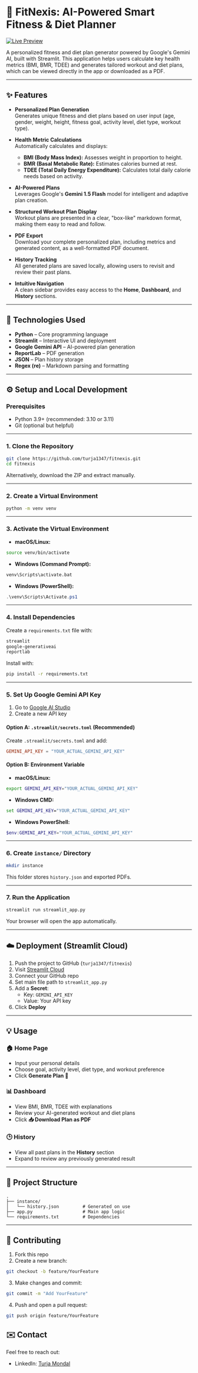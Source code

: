 # 💪 FitNexis: AI-Powered Smart Fitness & Diet Planner

[![Live Preview](https://img.shields.io/badge/Live%20Preview-Streamlit-blue?logo=streamlit)](https://fitnexis-tm.streamlit.app/)

A personalized fitness and diet plan generator powered by Google's Gemini AI, built with Streamlit. This application helps users calculate key health metrics (BMI, BMR, TDEE) and generates tailored workout and diet plans, which can be viewed directly in the app or downloaded as a PDF.

---

## ✨ Features

- **Personalized Plan Generation**  
  Generates unique fitness and diet plans based on user input (age, gender, weight, height, fitness goal, activity level, diet type, workout type).

- **Health Metric Calculations**  
  Automatically calculates and displays:
  - **BMI (Body Mass Index):** Assesses weight in proportion to height.  
  - **BMR (Basal Metabolic Rate):** Estimates calories burned at rest.  
  - **TDEE (Total Daily Energy Expenditure):** Calculates total daily calorie needs based on activity.

- **AI-Powered Plans**  
  Leverages Google's **Gemini 1.5 Flash** model for intelligent and adaptive plan creation.

- **Structured Workout Plan Display**  
  Workout plans are presented in a clear, "box-like" markdown format, making them easy to read and follow.

- **PDF Export**  
  Download your complete personalized plan, including metrics and generated content, as a well-formatted PDF document.

- **History Tracking**  
  All generated plans are saved locally, allowing users to revisit and review their past plans.

- **Intuitive Navigation**  
  A clean sidebar provides easy access to the **Home**, **Dashboard**, and **History** sections.

---

## 🚀 Technologies Used

- **Python** – Core programming language  
- **Streamlit** – Interactive UI and deployment  
- **Google Gemini API** – AI-powered plan generation  
- **ReportLab** – PDF generation  
- **JSON** – Plan history storage  
- **Regex (re)** – Markdown parsing and formatting

---

## ⚙️ Setup and Local Development

### Prerequisites

- Python 3.9+ (recommended: 3.10 or 3.11)  
- Git (optional but helpful)

---

### 1. Clone the Repository

```bash
git clone https://github.com/turja1347/fitnexis.git
cd fitnexis
```

Alternatively, download the ZIP and extract manually.

---

### 2. Create a Virtual Environment

```bash
python -m venv venv
```

---

### 3. Activate the Virtual Environment

- **macOS/Linux:**

```bash
source venv/bin/activate
```

- **Windows (Command Prompt):**

```cmd
venv\Scripts\activate.bat
```

- **Windows (PowerShell):**

```powershell
.\venv\Scripts\Activate.ps1
```

---

### 4. Install Dependencies

Create a `requirements.txt` file with:

```txt
streamlit
google-generativeai
reportlab
```

Install with:

```bash
pip install -r requirements.txt
```

---

### 5. Set Up Google Gemini API Key

1. Go to [Google AI Studio](https://aistudio.google.com/)  
2. Create a new API key

#### Option A: `.streamlit/secrets.toml` (Recommended)

Create `.streamlit/secrets.toml` and add:

```toml
GEMINI_API_KEY = "YOUR_ACTUAL_GEMINI_API_KEY"
```

#### Option B: Environment Variable

- **macOS/Linux:**

```bash
export GEMINI_API_KEY="YOUR_ACTUAL_GEMINI_API_KEY"
```

- **Windows CMD:**

```cmd
set GEMINI_API_KEY="YOUR_ACTUAL_GEMINI_API_KEY"
```

- **Windows PowerShell:**

```powershell
$env:GEMINI_API_KEY="YOUR_ACTUAL_GEMINI_API_KEY"
```

---

### 6. Create `instance/` Directory

```bash
mkdir instance
```

This folder stores `history.json` and exported PDFs.

---

### 7. Run the Application

```bash
streamlit run streamlit_app.py
```

Your browser will open the app automatically.

---

## ☁️ Deployment (Streamlit Cloud)

1. Push the project to GitHub (`turja1347/fitnexis`)
2. Visit [Streamlit Cloud](https://fitnexis-tm.streamlit.app/)
3. Connect your GitHub repo
4. Set main file path to `streamlit_app.py`
5. Add a **Secret**:
   - Key: `GEMINI_API_KEY`
   - Value: Your API key
6. Click **Deploy**

---

## 💡 Usage

### 🏠 Home Page

- Input your personal details
- Choose goal, activity level, diet type, and workout preference
- Click **Generate Plan 💪**

### 📊 Dashboard

- View BMI, BMR, TDEE with explanations
- Review your AI-generated workout and diet plans
- Click **📥 Download Plan as PDF**

### 🕒 History

- View all past plans in the **History** section
- Expand to review any previously generated result

---

## 📂 Project Structure

```
.
├── instance/
│   └── history.json         # Generated on use
├── app.py                   # Main app logic
└── requirements.txt         # Dependencies
```

---

## 🤝 Contributing

1. Fork this repo  
2. Create a new branch:

```bash
git checkout -b feature/YourFeature
```

3. Make changes and commit:

```bash
git commit -m "Add YourFeature"
```

4. Push and open a pull request:

```bash
git push origin feature/YourFeature
```


## ✉️ Contact

Feel free to reach out:

- LinkedIn: [Turja Mondal](https://www.linkedin.com/in/turjamondal01/)
